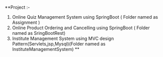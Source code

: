 **Project :- 
1. Online Quiz Management System using SpringBoot ( Folder named as Assignment )
2. Online Product Ordering and Cancelling using SpringBoot ( Folder named as SringBootRest)
3. Institute Management System using MVC design Pattern(Servlets,jsp,Mysql)(Folder named as InstituteManagementSystem)
**
